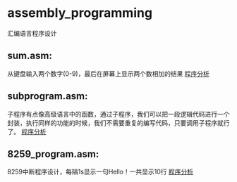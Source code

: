 # assembly_programming
汇编语言程序设计
## sum.asm:
从键盘输入两个数字(0-9)，最后在屏幕上显示两个数相加的结果
<a href="https://www.chenhao.fun/2021/01/28/%E6%B1%87%E7%BC%96%E8%AF%AD%E8%A8%80%E7%A8%8B%E5%BA%8F%E8%AE%BE%E8%AE%A1%EF%BC%883%EF%BC%89/#2-%E7%A8%8B%E5%BA%8F2-Sum">程序分析</a>
## subprogram.asm:
子程序有点像高级语言中的函数，通过子程序，我们可以把一段逻辑代码进行一个封装，执行同样的功能的时候，我们不需要重复的编写代码，只要调用子程序就行了。
<a href="https://www.chenhao.fun/2021/01/28/%E6%B1%87%E7%BC%96%E8%AF%AD%E8%A8%80%E7%A8%8B%E5%BA%8F%E8%AE%BE%E8%AE%A1%EF%BC%884%EF%BC%89/#5-%E5%AD%90%E7%A8%8B%E5%BA%8F%EF%BC%81">程序分析</a>
## 8259_program.asm:
8259中断程序设计，每隔1s显示一句Hello！一共显示10行
<a href="https://www.chenhao.fun/2021/01/28/%E6%B1%87%E7%BC%96%E8%AF%AD%E8%A8%80%E7%A8%8B%E5%BA%8F%E8%AE%BE%E8%AE%A1%EF%BC%885%EF%BC%89/">程序分析</a>
